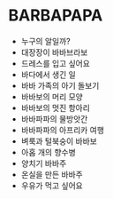 # BARBAPAPA
* 누구의 알일까?
* 대장장이 바바브라보
* 드레스를 입고 싶어요
* 바다에서 생긴 일
* 바바 가족의 아기 돌보기
* 바바보의 머리 모양
* 바바보의 멋진 항아리
* 바바파파의 물방앗간
* 바바파파의 아프리카 여행
* 벼룩과 털북숭이 바바보
* 아홉 개의 향수병
* 양치기 바바주
* 온실을 만든 바바주
* 우유가 먹고 싶어요
